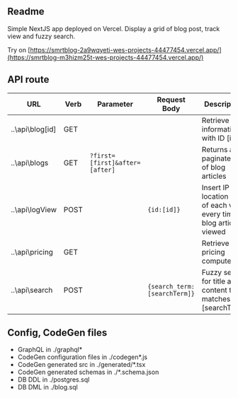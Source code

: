 ## Readme
Simple NextJS app deployed on Vercel. Display a grid of blog post, track view and fuzzy search.

Try on [https://smrtblog-2a9wqyeti-wes-projects-44477454.vercel.app/](https://smrtblog-m3hizm25t-wes-projects-44477454.vercel.app/)

## API route 
| URL | Verb | Parameter | Request Body | Description |
|-|-|-|-|-|
|..\api\blog\[id]|GET|||Retrieve blog information with ID [id]|
|..\api\blogs|GET|```?first=[first]&after=[after]```||Returns a paginated list of blog articles|
|..\api\logView|POST||```{id:[id]}```|Insert IP & location data of each view every time a blog article is viewed|
|..\api\pricing|GET|||Retrieve pricing computed|
|..\api\search|POST||```{search_term: [searchTerm]}```|Fuzzy search for title and content that matches [searchTerm] |

## Config, CodeGen files
- GraphQL in ./graphql*
- CodeGen configuration files in ./codegen*.js
- CodeGen generated src in ./generated/*.tsx
- CodeGen generated schemas in ./*.schema.json
- DB DDL in ./postgres.sql
- DB DML in ./blog.sql
